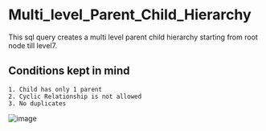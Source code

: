 # Multi_level_Parent_Child_Hierarchy
This sql query creates a multi level parent child hierarchy starting from root node till level7.
## Conditions kept in mind
	1. Child has only 1 parent 
	2. Cyclic Relationship is not allowed 
	3. No duplicates 

							
![image](https://user-images.githubusercontent.com/67316320/188428287-e86f4e6d-7bc6-48fa-9201-7a8314f7ca65.png)

